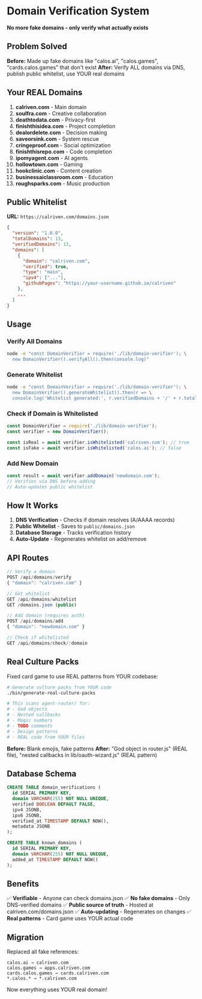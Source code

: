 # Domain Verification System

**No more fake domains - only verify what actually exists**

## Problem Solved

**Before:** Made up fake domains like "calos.ai", "calos.games", "cards.calos.games" that don't exist
**After:** Verify ALL domains via DNS, publish public whitelist, use YOUR real domains

## Your REAL Domains

1. **calriven.com** - Main domain
2. **soulfra.com** - Creative collaboration
3. **deathtodata.com** - Privacy-first
4. **finishthisidea.com** - Project completion
5. **dealordelete.com** - Decision making
6. **saveorsink.com** - System rescue
7. **cringeproof.com** - Social optimization
8. **finishthisrepo.com** - Code completion
9. **ipomyagent.com** - AI agents
10. **hollowtown.com** - Gaming
11. **hookclinic.com** - Content creation
12. **businessaiclassroom.com** - Education
13. **roughsparks.com** - Music production

## Public Whitelist

**URL:** `https://calriven.com/domains.json`

```json
{
  "version": "1.0.0",
  "totalDomains": 13,
  "verifiedDomains": 13,
  "domains": [
    {
      "domain": "calriven.com",
      "verified": true,
      "type": "main",
      "ipv4": ["..."],
      "githubPages": "https://your-username.github.io/calriven"
    },
    ...
  ]
}
```

## Usage

### Verify All Domains

```bash
node -e "const DomainVerifier = require('./lib/domain-verifier'); \
  new DomainVerifier().verifyAll().then(console.log)"
```

### Generate Whitelist

```bash
node -e "const DomainVerifier = require('./lib/domain-verifier'); \
  new DomainVerifier().generateWhitelist().then(r => \
  console.log('Whitelist generated:', r.verifiedDomains + '/' + r.totalDomains))"
```

### Check if Domain is Whitelisted

```javascript
const DomainVerifier = require('./lib/domain-verifier');
const verifier = new DomainVerifier();

const isReal = await verifier.isWhitelisted('calriven.com'); // true
const isFake = await verifier.isWhitelisted('calos.ai'); // false
```

### Add New Domain

```javascript
const result = await verifier.addDomain('newdomain.com');
// Verifies via DNS before adding
// Auto-updates public whitelist
```

## How It Works

1. **DNS Verification** - Checks if domain resolves (A/AAAA records)
2. **Public Whitelist** - Saves to `public/domains.json`
3. **Database Storage** - Tracks verification history
4. **Auto-Update** - Regenerates whitelist on add/remove

## API Routes

```javascript
// Verify a domain
POST /api/domains/verify
{ "domain": "calriven.com" }

// Get whitelist
GET /api/domains/whitelist
GET /domains.json (public)

// Add domain (requires auth)
POST /api/domains/add
{ "domain": "newdomain.com" }

// Check if whitelisted
GET /api/domains/check/:domain
```

## Real Culture Packs

Fixed card game to use REAL patterns from YOUR codebase:

```bash
# Generate culture packs from YOUR code
./bin/generate-real-culture-packs

# This scans agent-router/ for:
# - God objects
# - Nested callbacks
# - Magic numbers
# - TODO comments
# - Design patterns
# - REAL code from YOUR files
```

**Before:** Blank emojis, fake patterns
**After:** "God object in router.js" (REAL file), "nested callbacks in lib/oauth-wizard.js" (REAL pattern)

## Database Schema

```sql
CREATE TABLE domain_verifications (
  id SERIAL PRIMARY KEY,
  domain VARCHAR(255) NOT NULL UNIQUE,
  verified BOOLEAN DEFAULT FALSE,
  ipv4 JSONB,
  ipv6 JSONB,
  verified_at TIMESTAMP DEFAULT NOW(),
  metadata JSONB
);

CREATE TABLE known_domains (
  id SERIAL PRIMARY KEY,
  domain VARCHAR(255) NOT NULL UNIQUE,
  added_at TIMESTAMP DEFAULT NOW()
);
```

## Benefits

✅ **Verifiable** - Anyone can check domains.json
✅ **No fake domains** - Only DNS-verified domains
✅ **Public source of truth** - Hosted at calriven.com/domains.json
✅ **Auto-updating** - Regenerates on changes
✅ **Real patterns** - Card game uses YOUR actual code

## Migration

Replaced all fake references:

```
calos.ai → calriven.com
calos.games → apps.calriven.com
cards.calos.games → cards.calriven.com
*.calos.* → *.calriven.com
```

Now everything uses YOUR real domain!
